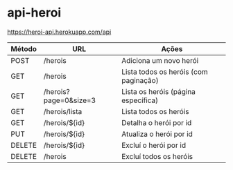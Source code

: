 # api-heroi

https://heroi-api.herokuapp.com/api

Método | URL | Ações | 
--- | --- | --- | 
POST | /herois | Adiciona um novo herói | 
GET | /herois | Lista todos os heróis (com paginação) | 
GET | /herois?page=0&size=3 | Lista os heróis (página específica) | 
GET | /herois/lista | Lista todos os heróis | 
GET | /herois/${id} | Detalha o herói por id | 
PUT | /herois/${id} | Atualiza o herói por id | 
DELETE | /herois/${id} | Excluí o herói por id | 
DELETE | /herois | Excluí todos os heróis |
